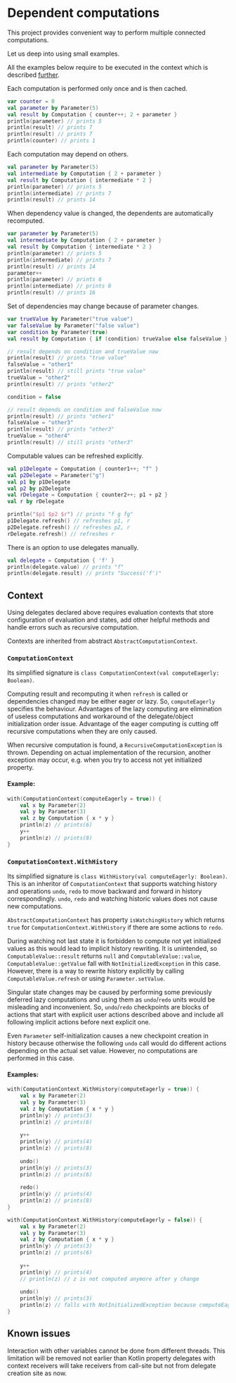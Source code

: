 # Dependent computations

This project provides convenient way to perform multiple connected computations.

Let us deep into using small examples.

All the examples below require to be executed in the context which is described [further](#context).

Each computation is performed only once and is then cached.
```kotlin
var counter = 0
val parameter by Parameter(5)
val result by Computation { counter++; 2 + parameter }
println(parameter) // prints 5
println(result) // prints 7
println(result) // prints 7
println(counter) // prints 1
```

Each computation may depend on others.
```kotlin
val parameter by Parameter(5)
val intermediate by Computation { 2 + parameter }
val result by Computation { intermediate * 2 }
println(parameter) // prints 5
println(intermediate) // prints 7
println(result) // prints 14
```

When dependency value is changed, the dependents are automatically recomputed.
```kotlin
var parameter by Parameter(5)
val intermediate by Computation { 2 + parameter }
val result by Computation { intermediate * 2 }
println(parameter) // prints 5
println(intermediate) // prints 7
println(result) // prints 14
parameter++
println(parameter) // prints 6
println(intermediate) // prints 8
println(result) // prints 16
```

Set of dependencies may change because of parameter changes.
```kotlin
var trueValue by Parameter("true value")
var falseValue by Parameter("false value")
var condition by Parameter(true)
val result by Computation { if (condition) trueValue else falseValue }

// result depends on condition and trueValue now
println(result) // prints "true value"
falseValue = "other1"
println(result) // still prints "true value"
trueValue = "other2"
println(result) // prints "other2"

condition = false

// result depends on condition and falseValue now
println(result) // prints "other1"
falseValue = "other3"
println(result) // prints "other3"
trueValue = "other4"
println(result) // still prints "other3"
```

Computable values can be refreshed explicitly.
```kotlin
val p1Delegate = Computation { counter1++; "f" }
val p2Delegate = Parameter("g")
val p1 by p1Delegate
val p2 by p2Delegate
val rDelegate = Computation { counter2++; p1 + p2 }
val r by rDelegate

println("$p1 $p2 $r") // prints "f g fg"
p1Delegate.refresh() // refreshes p1, r
p2Delegate.refresh() // refreshes p2, r
rDelegate.refresh() // refreshes r
```

There is an option to use delegates manually.
```kotlin
val delegate = Computation { 'f' }
println(delegate.value) // prints "f"
println(delegate.result) // prints "Success('f')"
```

## Context

Using delegates declared above requires evaluation contexts that store configuration of evaluation and states, add other helpful methods and handle errors such as recursive computation.

Contexts are inherited from abstract `AbstractComputationContext`.

### `ComputationContext`

Its simplified signature is
`class ComputationContext(val computeEagerly: Boolean)`.

Computing result and recomputing it when `refresh` is called or dependencies changed may be either eager or lazy. So, `computeEagerly` specifies the behaviour. Advantages of the lazy computing are elimination of useless computations and workaround of the delegate/object initialization order issue. Advantage of the eager computing is cutting off recursive computations when they are only caused.

When recursive computation is found, a `RecursiveComputationException` is thrown. Depending on actual implementation of the recursion, another exception may occur, e.g. when you try to access not yet initialized property.

#### Example:

```kotlin
with(ComputationContext(computeEagerly = true)) {
    val x by Parameter(2)
    val y by Parameter(3)
    val z by Computation { x * y }
    println(z) // prints(6)
    y++
    println(z) // prints(8)
}
```

### `ComputationContext.WithHistory`

Its simplified signature is
`class WithHistory(val computeEagerly: Boolean)`. This is an inheritor of `ComputationContext` that supports watching history and operations `undo`, `redo` to move backward and forward in history correspondingly. `undo`, `redo` and watching historic values does not cause new computations.

`AbstractComputationContext` has property `isWatchingHistory` which returns `true` for `ComputationContext.WithHistory` if there are some actions to `redo`.

During watching not last state it is forbidden to compute not yet initialized values as this would lead to implicit history rewriting. It is unintended, so `ComputableValue::result` returns `null` and
`ComputableValue::value`, `ComputableValue::getValue` fall with `NotInitializedException` in this case.
However, there is a way to rewrite history explicitly by calling `ComputableValue.refresh` or using `Parameter.setValue`.

Singular state changes may be caused by performing some previously deferred lazy computations and using them as `undo`/`redo` units would be misleading and inconvenient. So, `undo`/`redo` checkpoints are blocks of actions that start with explicit user actions described above and include all following implicit actions before next explicit one.

Even `Parameter` self-initialization causes a new checkpoint creation in history because otherwise the following `undo` call would do different actions depending on the actual set value. However, no computations are performed in this case.

#### Examples:

```kotlin
with(ComputationContext.WithHistory(computeEagerly = true)) {
    val x by Parameter(2)
    val y by Parameter(3)
    val z by Computation { x * y }
    println(y) // prints(3)
    println(z) // prints(6)
    
    y++
    println(y) // prints(4)
    println(z) // prints(8)
    
    undo()
    println(y) // prints(3)
    println(z) // prints(6)
    
    redo()
    println(y) // prints(4)
    println(z) // prints(8)
}
```

```kotlin
with(ComputationContext.WithHistory(computeEagerly = false)) {
    val x by Parameter(2)
    val y by Parameter(3)
    val z by Computation { x * y }
    println(y) // prints(3)
    println(z) // prints(6)
    
    y++
    println(y) // prints(4)
    // println(z) // z is not computed anymore after y change
    
    undo()
    println(y) // prints(3)
    println(z) // falls with NotInitializedException because computeEagerly is false
}
```

## Known issues

Interaction with other variables cannot be done from different threads. This limitation will be removed not earlier than Kotlin property delegates with context receivers will take receivers from call-site but not from delegate creation site as now.
